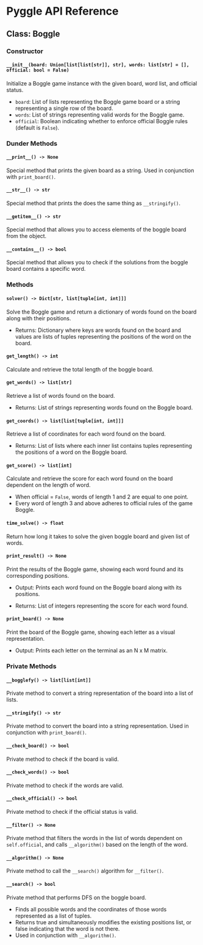 # Pyggle API Reference

## Class: Boggle

### Constructor

#### `__init__(board: Union[list[list[str]], str], words: list[str] = [], official: bool = False)`

Initialize a Boggle game instance with the given board, word list, and official status.

- `board`: List of lists representing the Boggle game board or a string representing a single row of the board.
- `words`: List of strings representing valid words for the Boggle game.
- `official`: Boolean indicating whether to enforce official Boggle rules (default is `False`).

### Dunder Methods

#### `__print__() -> None`

Special method that prints the given board as a string. Used in conjunction with `print_board()`.

#### `__str__() -> str`

Special method that prints the does the same thing as `__stringify()`.

#### `__getitem__() -> str`

Special method that allows you to access elements of the boggle board from the object.

#### `__contains__() -> bool`

Special method that allows you to check if the solutions from the boggle board contains a specific word.

### Methods

#### `solver() -> Dict[str, list[tuple[int, int]]]`

Solve the Boggle game and return a dictionary of words found on the board along with their positions.

- Returns: Dictionary where keys are words found on the board and values are lists of tuples representing the positions of the word on the board.

#### `get_length() -> int`

Calculate and retrieve the total length of the boggle board.

#### `get_words() -> list[str]`

Retrieve a list of words found on the board.

- Returns: List of strings representing words found on the Boggle board.

#### `get_coords() -> list[list[tuple[int, int]]]`

Retrieve a list of coordinates for each word found on the board.

- Returns: List of lists where each inner list contains tuples representing the positions of a word on the Boggle board.

#### `get_score() -> list[int]`

Calculate and retrieve the score for each word found on the board dependent on the length of word.

- When official = `False`, words of length 1 and 2 are equal to one point.
- Every word of length 3 and above adheres to official rules of the game Boggle.

#### `time_solve() -> float`

Return how long it takes to solve the given boggle board and given list of words.

#### `print_result() -> None`

Print the results of the Boggle game, showing each word found and its corresponding positions.

- Output: Prints each word found on the Boggle board along with its positions.

- Returns: List of integers representing the score for each word found.

#### `print_board() -> None`

Print the board of the Boggle game, showing each letter as a visual representation.

- Output: Prints each letter on the terminal as an N x M matrix.

### Private Methods

#### `__bogglefy() -> list[list[int]]`

Private method to convert a string representation of the board into a list of lists.

#### `__stringify() -> str`

Private method to convert the board into a string representation. Used in conjunction with `print_board()`.

#### `__check_board() -> bool`

Private method to check if the board is valid.

#### `__check_words() -> bool`

Private method to check if the words are valid.

#### `__check_official() -> bool`

Private method to check if the official status is valid.

#### `__filter() -> None`

Private method that filters the words in the list of words dependent on `self.official`, and calls `__algorithm()` based on the length of the word.

#### `__algorithm() -> None`

Private method to call the `__search()` algorithm for `__filter()`.

#### `__search() -> bool`

Private method that performs DFS on the boggle board. 

- Finds all possible words and the coordinates of those words represented as a list of tuples.
- Returns true and simultaneously modifies the existing positions list, or false indicating that the word is not there. 
- Used in conjunction with `__algorithm()`.
